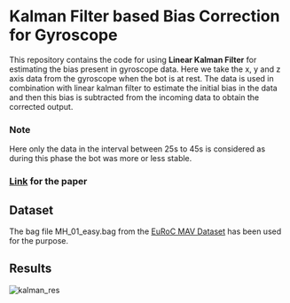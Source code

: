 # Kalman Filter based Bias Correction for Gyroscope

This repository contains the code for using **Linear Kalman Filter** for estimating the bias
present in gyroscope data. Here we take the x, y and z axis data from the gyroscope when the bot is at
rest. The data is used in combination with linear kalman filter to estimate the initial bias in the data and then 
this bias is subtracted from the incoming data to obtain the corrected output.

### Note
Here only the data in the interval between 25s to 45s is considered as during this phase the bot was more or less stable.

### [Link](https://www.researchgate.net/publication/299584644_Kalman_Filter_based_estimation_of_constant_angular_rate_bias_for_MEMS_Gyroscope) for the paper

## Dataset
The bag file MH_01_easy.bag from the [EuRoC MAV Dataset](https://projects.asl.ethz.ch/datasets/doku.php?id=kmavvisualinertialdatasets) has been used for the purpose.

## Results

![kalman_res](https://user-images.githubusercontent.com/25313941/41195574-ab935928-6c4d-11e8-9046-b9253c6411c1.png)



